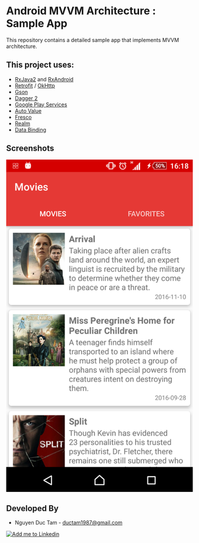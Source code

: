 # Android MVVM Architecture : Sample App

This repository contains a detailed sample app that implements MVVM architecture.

## This project uses:
- [RxJava2](https://github.com/ReactiveX/RxJava) and [RxAndroid](https://github.com/ReactiveX/RxAndroid)
- [Retrofit](http://square.github.io/retrofit/) / [OkHttp](http://square.github.io/okhttp/)
- [Gson](https://github.com/google/gson)
- [Dagger 2](http://google.github.io/dagger/)
- [Google Play Services](https://developers.google.com/android/guides/overview)
- [Auto Value](https://github.com/google/auto/tree/master/value)
- [Fresco](https://github.com/facebook/fresco)
- [Realm](https://realm.io/docs/java/latest/)
- [Data Binding](https://developer.android.com/topic/libraries/data-binding/index.html)

Screenshots
------------

![Demo Screenshot 1][1]

Developed By
------------

* Nguyen Duc Tam - <ductam1987@gmail.com>

<a href="https://www.linkedin.com/in/tam-nguyen-a3092b53">
  <img alt="Add me to Linkedin" src="https://image.freepik.com/iconos-gratis/boton-del-logotipo-linkedin_318-84979.png" height="60" width="60"/>
</a>

[1]: ./art/screenshot1.png